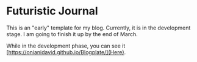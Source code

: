 # Futuristic Journal
This is an "early" template for my blog. Currently, it is in the development stage. I am going to finish it up by the end of March.

While in the development phase, you can see it [https://onianidavid.github.io/Blogplate/](Here).
